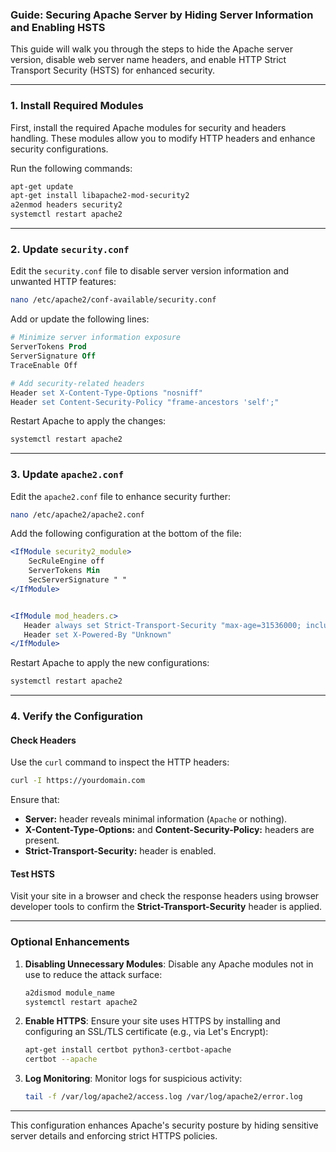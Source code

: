 ### Guide: Securing Apache Server by Hiding Server Information and Enabling HSTS

This guide will walk you through the steps to hide the Apache server version, disable web server name headers, and enable HTTP Strict Transport Security (HSTS) for enhanced security. 

---

### **1. Install Required Modules**
First, install the required Apache modules for security and headers handling. These modules allow you to modify HTTP headers and enhance security configurations.

Run the following commands:
```bash
apt-get update
apt-get install libapache2-mod-security2
a2enmod headers security2
systemctl restart apache2
```

---

### **2. Update `security.conf`**
Edit the `security.conf` file to disable server version information and unwanted HTTP features:
```bash
nano /etc/apache2/conf-available/security.conf
```

Add or update the following lines:
```apache
# Minimize server information exposure
ServerTokens Prod
ServerSignature Off
TraceEnable Off

# Add security-related headers
Header set X-Content-Type-Options "nosniff"
Header set Content-Security-Policy "frame-ancestors 'self';"
```

Restart Apache to apply the changes:
```bash
systemctl restart apache2
```

---

### **3. Update `apache2.conf`**
Edit the `apache2.conf` file to enhance security further:
```bash
nano /etc/apache2/apache2.conf
```

Add the following configuration at the bottom of the file:
```apache
<IfModule security2_module>
    SecRuleEngine off
    ServerTokens Min
    SecServerSignature " "
</IfModule>


<IfModule mod_headers.c>
   Header always set Strict-Transport-Security "max-age=31536000; includeSubDomains; preload"
   Header set X-Powered-By "Unknown"
</IfModule>
```

Restart Apache to apply the new configurations:
```bash
systemctl restart apache2
```

---

### **4. Verify the Configuration**

#### **Check Headers**
Use the `curl` command to inspect the HTTP headers:
```bash
curl -I https://yourdomain.com
```

Ensure that:
- **Server:** header reveals minimal information (`Apache` or nothing).
- **X-Content-Type-Options:** and **Content-Security-Policy:** headers are present.
- **Strict-Transport-Security:** header is enabled.

#### **Test HSTS**
Visit your site in a browser and check the response headers using browser developer tools to confirm the **Strict-Transport-Security** header is applied.

---

### **Optional Enhancements**
1. **Disabling Unnecessary Modules**: Disable any Apache modules not in use to reduce the attack surface:
   ```bash
   a2dismod module_name
   systemctl restart apache2
   ```

2. **Enable HTTPS**: Ensure your site uses HTTPS by installing and configuring an SSL/TLS certificate (e.g., via Let's Encrypt):
   ```bash
   apt-get install certbot python3-certbot-apache
   certbot --apache
   ```

3. **Log Monitoring**: Monitor logs for suspicious activity:
   ```bash
   tail -f /var/log/apache2/access.log /var/log/apache2/error.log
   ```

---

This configuration enhances Apache's security posture by hiding sensitive server details and enforcing strict HTTPS policies.
